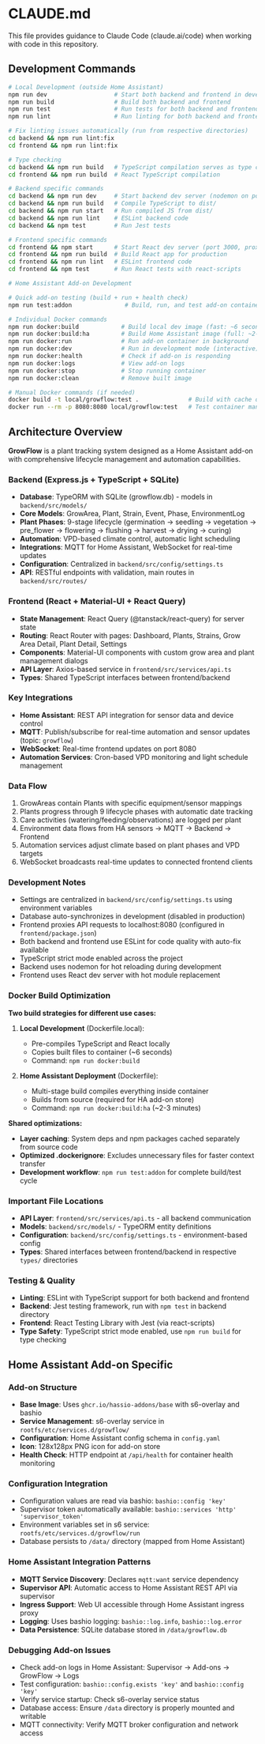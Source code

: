 # CLAUDE.md

This file provides guidance to Claude Code (claude.ai/code) when working with code in this repository.

## Development Commands

```bash
# Local Development (outside Home Assistant)
npm run dev                   # Start both backend and frontend in development mode
npm run build                 # Build both backend and frontend
npm run test                  # Run tests for both backend and frontend
npm run lint                  # Run linting for both backend and frontend

# Fix linting issues automatically (run from respective directories)
cd backend && npm run lint:fix
cd frontend && npm run lint:fix

# Type checking
cd backend && npm run build   # TypeScript compilation serves as type check
cd frontend && npm run build  # React TypeScript compilation

# Backend specific commands
cd backend && npm run dev     # Start backend dev server (nodemon on port 8080)
cd backend && npm run build   # Compile TypeScript to dist/
cd backend && npm run start   # Run compiled JS from dist/
cd backend && npm run lint    # ESLint backend code
cd backend && npm test        # Run Jest tests

# Frontend specific commands  
cd frontend && npm start      # Start React dev server (port 3000, proxies to backend)
cd frontend && npm run build  # Build React app for production
cd frontend && npm run lint   # ESLint frontend code  
cd frontend && npm test       # Run React tests with react-scripts

# Home Assistant Add-on Development

# Quick add-on testing (build + run + health check)
npm run test:addon               # Build, run, and test add-on container

# Individual Docker commands
npm run docker:build            # Build local dev image (fast: ~6 seconds with pre-built files)
npm run docker:build:ha         # Build Home Assistant image (full: ~2-3 minutes, builds from source)
npm run docker:run              # Run add-on container in background
npm run docker:dev              # Run in development mode (interactive)
npm run docker:health           # Check if add-on is responding
npm run docker:logs             # View add-on logs
npm run docker:stop             # Stop running container
npm run docker:clean            # Remove built image

# Manual Docker commands (if needed)
docker build -t local/growflow:test .              # Build with cache optimization
docker run --rm -p 8080:8080 local/growflow:test   # Test container manually
```

## Architecture Overview

**GrowFlow** is a plant tracking system designed as a Home Assistant add-on with comprehensive lifecycle management and automation capabilities.

### Backend (Express.js + TypeScript + SQLite)

- **Database**: TypeORM with SQLite (growflow.db) - models in `backend/src/models/`
- **Core Models**: GrowArea, Plant, Strain, Event, Phase, EnvironmentLog
- **Plant Phases**: 9-stage lifecycle (germination → seedling → vegetation → pre_flower → flowering → flushing → harvest → drying → curing)
- **Automation**: VPD-based climate control, automatic light scheduling
- **Integrations**: MQTT for Home Assistant, WebSocket for real-time updates
- **Configuration**: Centralized in `backend/src/config/settings.ts`
- **API**: RESTful endpoints with validation, main routes in `backend/src/routes/`

### Frontend (React + Material-UI + React Query)

- **State Management**: React Query (@tanstack/react-query) for server state
- **Routing**: React Router with pages: Dashboard, Plants, Strains, Grow Area Detail, Plant Detail, Settings
- **Components**: Material-UI components with custom grow area and plant management dialogs
- **API Layer**: Axios-based service in `frontend/src/services/api.ts`
- **Types**: Shared TypeScript interfaces between frontend/backend

### Key Integrations

- **Home Assistant**: REST API integration for sensor data and device control
- **MQTT**: Publish/subscribe for real-time automation and sensor updates (topic: `growflow`)
- **WebSocket**: Real-time frontend updates on port 8080
- **Automation Services**: Cron-based VPD monitoring and light schedule management

### Data Flow

1. GrowAreas contain Plants with specific equipment/sensor mappings
2. Plants progress through 9 lifecycle phases with automatic date tracking
3. Care activities (watering/feeding/observations) are logged per plant
4. Environment data flows from HA sensors → MQTT → Backend → Frontend
5. Automation services adjust climate based on plant phases and VPD targets
6. WebSocket broadcasts real-time updates to connected frontend clients

### Development Notes

- Settings are centralized in `backend/src/config/settings.ts` using environment variables
- Database auto-synchronizes in development (disabled in production)
- Frontend proxies API requests to localhost:8080 (configured in `frontend/package.json`)
- Both backend and frontend use ESLint for code quality with auto-fix available
- TypeScript strict mode enabled across the project
- Backend uses nodemon for hot reloading during development
- Frontend uses React dev server with hot module replacement

### Docker Build Optimization

**Two build strategies for different use cases:**

1. **Local Development** (Dockerfile.local): 
   - Pre-compiles TypeScript and React locally
   - Copies built files to container (~6 seconds)
   - Command: `npm run docker:build`

2. **Home Assistant Deployment** (Dockerfile):
   - Multi-stage build compiles everything inside container  
   - Builds from source (required for HA add-on store)
   - Command: `npm run docker:build:ha` (~2-3 minutes)

**Shared optimizations:**
- **Layer caching**: System deps and npm packages cached separately from source code
- **Optimized .dockerignore**: Excludes unnecessary files for faster context transfer
- **Development workflow**: `npm run test:addon` for complete build/test cycle

### Important File Locations

- **API Layer**: `frontend/src/services/api.ts` - all backend communication
- **Models**: `backend/src/models/` - TypeORM entity definitions
- **Configuration**: `backend/src/config/settings.ts` - environment-based config
- **Types**: Shared interfaces between frontend/backend in respective `types/` directories

### Testing & Quality

- **Linting**: ESLint with TypeScript support for both backend and frontend
- **Backend**: Jest testing framework, run with `npm test` in backend directory
- **Frontend**: React Testing Library with Jest (via react-scripts)
- **Type Safety**: TypeScript strict mode enabled, use `npm run build` for type checking

## Home Assistant Add-on Specific

### Add-on Structure
- **Base Image**: Uses `ghcr.io/hassio-addons/base` with s6-overlay and bashio
- **Service Management**: s6-overlay service in `rootfs/etc/services.d/growflow/`
- **Configuration**: Home Assistant config schema in `config.yaml`
- **Icon**: 128x128px PNG icon for add-on store
- **Health Check**: HTTP endpoint at `/api/health` for container health monitoring

### Configuration Integration
- Configuration values are read via bashio: `bashio::config 'key'`
- Supervisor token automatically available: `bashio::services 'http' 'supervisor_token'`
- Environment variables set in s6 service: `rootfs/etc/services.d/growflow/run`
- Database persists to `/data/` directory (mapped from Home Assistant)

### Home Assistant Integration Patterns
- **MQTT Service Discovery**: Declares `mqtt:want` service dependency
- **Supervisor API**: Automatic access to Home Assistant REST API via supervisor
- **Ingress Support**: Web UI accessible through Home Assistant ingress proxy
- **Logging**: Uses bashio logging: `bashio::log.info`, `bashio::log.error`
- **Data Persistence**: SQLite database stored in `/data/growflow.db`

### Debugging Add-on Issues
- Check add-on logs in Home Assistant: Supervisor → Add-ons → GrowFlow → Logs
- Test configuration: `bashio::config.exists 'key'` and `bashio::config 'key'`
- Verify service startup: Check s6-overlay service status
- Database access: Ensure `/data` directory is properly mounted and writable
- MQTT connectivity: Verify MQTT broker configuration and network access
